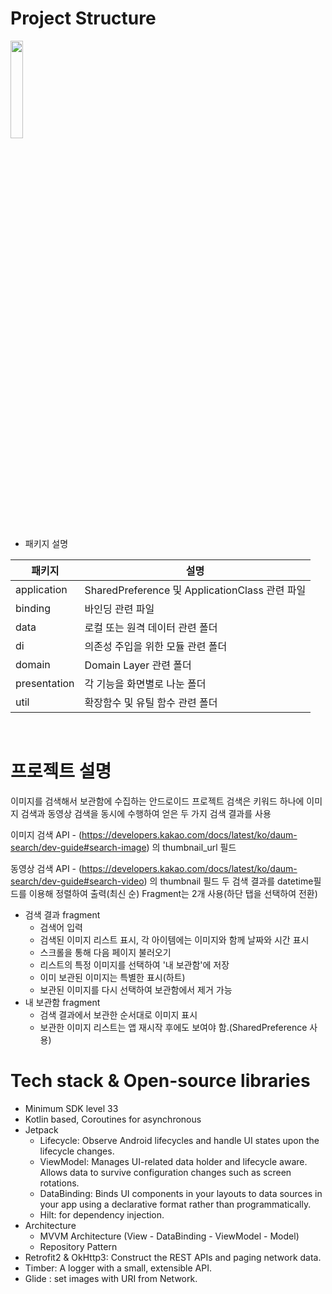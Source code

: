 # Project Structure

<img width="20%" src="https://user-images.githubusercontent.com/70442964/212208921-7e8c1e1a-96c3-4372-93c6-594e2f070b78.png"/>

- 패키지 설명

|패키지|설명|
|------|---|
|application|SharedPreference 및 ApplicationClass 관련 파일|
|binding|바인딩 관련 파일|
|data|로컬 또는 원격 데이터 관련 폴더|
|di|의존성 주입을 위한 모듈 관련 폴더|
|domain|Domain Layer 관련 폴더|
|presentation|각 기능을 화면별로 나눈 폴더|
|util|확장함수 및 유틸 함수 관련 폴더|

<br/>

# 프로젝트 설명
이미지를 검색해서 보관함에 수집하는 안드로이드 프로젝트
검색은 키워드 하나에 이미지 검색과 동영상 검색을 동시에 수행하여 얻은 두 가지 검색 결과를 사용

이미지 검색 API - (https://developers.kakao.com/docs/latest/ko/daum-search/dev-guide#search-image) 의 thumbnail_url 필드

동영상 검색 API - (https://developers.kakao.com/docs/latest/ko/daum-search/dev-guide#search-video) 의 thumbnail 필드
두 검색 결과를 datetime필드를 이용해 정렬하여 출력(최신 순)
Fragment는 2개 사용(하단 탭을 선택하여 전환)
- 검색 결과 fragment
    - 검색어 입력
    - 검색된 이미지 리스트 표시, 각 아이템에는 이미지와 함께 날짜와 시간 표시
    - 스크롤을 통해 다음 페이지 불러오기
    - 리스트의 특정 이미지를 선택하여 '내 보관함'에 저장
    - 이미 보관된 이미지는 특별한 표시(하트)
    - 보관된 이미지를 다시 선택하여 보관함에서 제거 가능
- 내 보관함 fragment
    - 검색 결과에서 보관한 순서대로 이미지 표시
    - 보관한 이미지 리스트는 앱 재시작 후에도 보여야 함.(SharedPreference 사용)

# Tech stack & Open-source libraries
- Minimum SDK level 33
- Kotlin based, Coroutines for asynchronous
- Jetpack
    - Lifecycle: Observe Android lifecycles and handle UI states upon the lifecycle changes.
    - ViewModel: Manages UI-related data holder and lifecycle aware. Allows data to survive configuration changes such as screen rotations.
    - DataBinding: Binds UI components in your layouts to data sources in your app using a declarative format rather than programmatically.
    - Hilt: for dependency injection.
- Architecture
    - MVVM Architecture (View - DataBinding - ViewModel - Model)
    - Repository Pattern
- Retrofit2 & OkHttp3: Construct the REST APIs and paging network data.
- Timber: A logger with a small, extensible API.
- Glide : set images with URI from Network.
